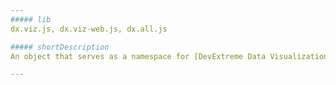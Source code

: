 ```yaml
---
##### lib
dx.viz.js, dx.viz-web.js, dx.all.js

##### shortDescription
An object that serves as a namespace for [DevExtreme Data Visualization Widgets](/api-reference/20%20Data%20Visualization%20Widgets/dxBarGauge '/Documentation/ApiReference/Data_Visualization_Widgets/').

---
```

